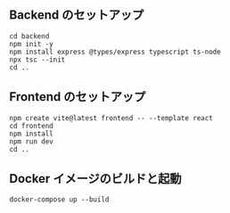 ## Backend のセットアップ

```
cd backend
npm init -y
npm install express @types/express typescript ts-node
npx tsc --init
cd ..
```

## Frontend のセットアップ

```
npm create vite@latest frontend -- --template react
cd frontend
npm install
npm run dev
cd ..
```

## Docker イメージのビルドと起動

```
docker-compose up --build
```
